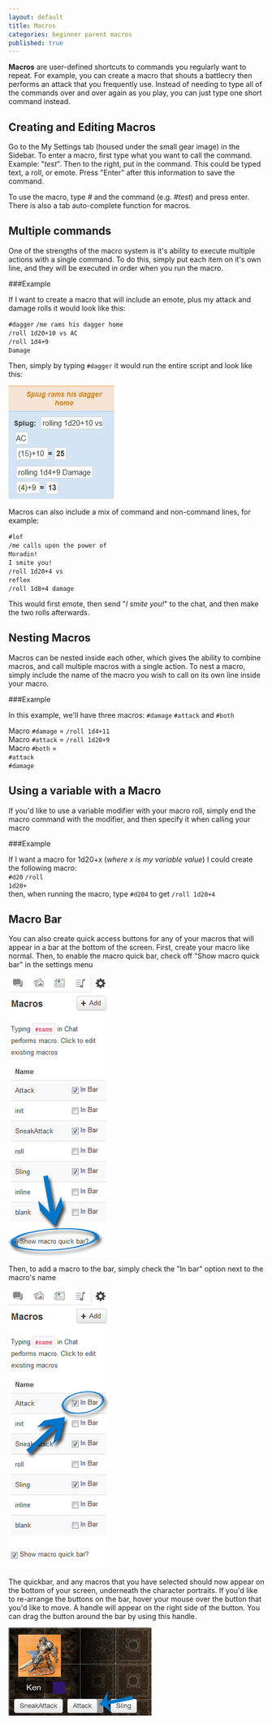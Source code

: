 ```yaml
---
layout: default
title: Macros
categories: beginner parent macros
published: true
---
```


__Macros__ are user-defined shortcuts to commands you regularly want to repeat. For example, you can create a macro that shouts a battlecry then performs an attack that you frequently use. Instead of needing to type all of the commands over and over again as you play, you can just type one short command instead.

## Creating and Editing Macros

Go to the My Settings tab (housed under the small gear image) in the Sidebar.  To enter a macro, first type what you want to call the command.  Example: "*test*".  Then to the right, put in the command.  This could be typed text, a roll, or emote.  Press "Enter" after this information to save the command.  

  To use the macro, type _#_ and the command (e.g. *#test*) and press enter.  There is also a tab auto-complete function for macros.
  
## Multiple commands

One of the strengths of the macro system is it's ability to execute multiple actions with a single command. To do this, simply put each item on it's own line, and they will be executed in order when you run the macro.

###Example

If I want to create a macro that will include an emote, plus my attack and damage rolls it would look like this:

<code>#dagger</code>
<code>/me rams his dagger home</code><br>
<code>/roll 1d20+10  vs AC</code><br>
<code>/roll 1d4+9 Damage</code><br>

Then, simply by typing <code>#dagger</code> it would run the entire script and look like this: 

<img src="/images/AttackMacro.JPG" />

Macros can also include a mix of command and non-command lines, for example:

<code>#lof</code><br>
<code>/me calls upon the power of Moradin!</code><br>
<code>I smite you!</code><br>
<code>/roll 1d20+4 vs reflex</code><br>
<code>/roll 1d8+4 damage</code>

This would first emote, then send "<i>I smite you!</i>" to the chat, and then make the two rolls afterwards.


## Nesting Macros

Macros can be nested inside each other, which gives the ability to combine macros, and call multiple macros with a single action. To nest a macro, simply include the name of the macro you wish to call on its own line inside your macro.

###Example

In this example, we'll have three macros: <code>#damage</code> <code>#attack</code> and <code>#both</code>

Macro <code>#damage</code> = <code>/roll 1d4+11</code><br>
Macro <code>#attack</code> = <code>/roll 1d20+9</code><br>
Macro <code>#both</code> = <br>
<code>#attack</code><br>
<code>#damage</code>

## Using a variable with a Macro

  If you'd like to use a variable modifier with your macro roll, simply end the macro command with the modifier, and then specify it when calling your macro
  
###Example
  
  If I want a macro for 1d20+x (<i>where x is my variable value</i>) I could create the following macro:<br>
  <code>#d20</code> <code>/roll 1d20+</code><br>
  then, when running the macro, type <code>#d20</code><code>4</code> to get <code>/roll 1d20+4</code><br>
  
## Macro Bar

You can also create quick access buttons for any of your macros that will appear in a bar at the bottom of the screen. First, create your macro like normal. Then, to enable the macro quick bar, check off "Show macro quick bar" in the settings menu<br>

<img src="/images/showquickbar.png" class="thumb" />

Then, to add a macro to the bar, simply check the "In bar" option next to the macro's name

<img src="/images/macroinbar.png" class="thumb" />

The quickbar, and any macros that you have selected should now appear on the bottom of your screen, underneath the character portraits. If you'd like to re-arrange the buttons on the bar, hover your mouse over the button that you'd like to move. A handle will appear on the right side of the button. You can drag the button around the bar by using this handle.

<img src="/images/macrobar.png" class="thumb" />